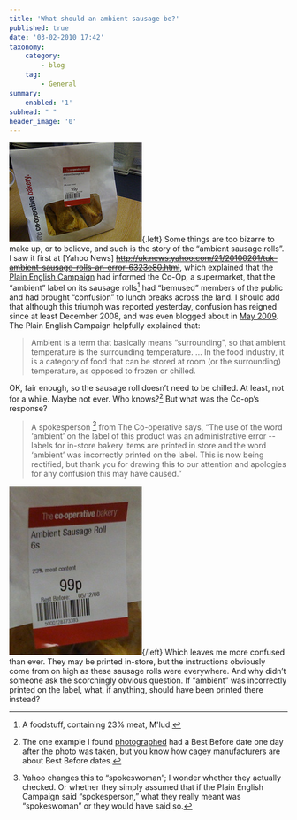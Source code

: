 ```yaml
---
title: 'What should an ambient sausage be?'
published: true
date: '03-02-2010 17:42'
taxonomy:
    category:
        - blog
    tag:
        - General
summary:
    enabled: '1'
subhead: " "
header_image: '0'
---
```


![Packet of sausages](3081527767_527d89bfdf_m.jpg){.left} Some things are too bizarre to make up, or to believe, and such is the story of the “ambient sausage rolls”. I saw it first at [Yahoo News] ~~http://uk.news.yahoo.com/21/20100201/tuk-ambient-sausage-rolls-an-error-6323e80.html~~, which explained that the [Plain English Campaign](http://www.plainenglish.co.uk/news/ambient-sausage-rolls.html) had informed the Co-Op, a supermarket, that the “ambient” label on its sausage rolls[^fn1] had “bemused” members of the public and had brought “confusion” to lunch breaks across the land. I should add that although this triumph was reported yesterday, confusion has reigned since at least December 2008, and was even blogged about in [May 2009](http://purplepassages.blogspot.com/2009/05/ambient-sausage-roll-coming-to-co-op.html). The Plain English Campaign helpfully explained that:

> Ambient is a term that basically means “surrounding”, so that ambient temperature is the surrounding temperature. ... In the food industry, it is a category of food that can be stored at room (or the surrounding) temperature, as opposed to frozen or chilled.

OK, fair enough, so the sausage roll doesn’t need to be chilled. At least, not for a while. Maybe not ever. Who knows?[^fn2] But what was the Co-op’s response?

> A spokesperson [^fn3] from The Co-operative says, “The use of the word ‘ambient’ on the label of this product was an administrative error -- labels for in-store bakery items are printed in store and the word ‘ambient’ was incorrectly printed on the label.  This is now being rectified, but thank you for drawing this to our attention and apologies for any confusion this may have caused.”

![Close-up of sausage roll label](Label.jpg){/left} Which leaves me more confused than ever. They may be printed in-store, but the instructions obviously come from on high as these sausage rolls were everywhere. And why didn’t someone ask the scorchingly obvious question. If “ambient” was incorrectly printed on the label, what, if anything, should have been printed there instead?

[^fn1]: A foodstuff, containing 23% meat, M'lud. 

[^fn2]: The one example I found [photographed](https://www.flickr.com/photos/jimd/3081527767/) had a Best Before date one day after the photo was taken, but you know how cagey manufacturers are about Best Before dates. 

[^fn3]: Yahoo changes this to “spokeswoman”; I wonder whether they actually checked. Or whether they simply assumed that if the Plain English Campaign said “spokesperson,” what they really meant was “spokeswoman” or they would have said so. 
